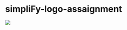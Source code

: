 # simpliFy-logo-assaignment
<img src="https://res.cloudinary.com/dyrfx9ekj/image/upload/v1672990837/simplify1_k3i8zj.png" >
